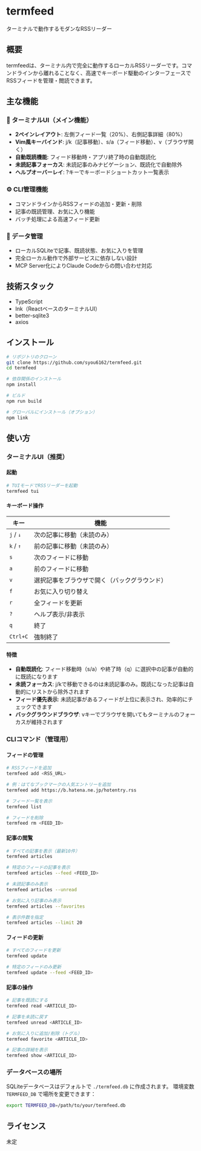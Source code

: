 # termfeed

ターミナルで動作するモダンなRSSリーダー

## 概要

termfeedは、ターミナル内で完全に動作するローカルRSSリーダーです。コマンドラインから離れることなく、高速でキーボード駆動のインターフェースでRSSフィードを管理・閲読できます。

## 主な機能

### 🎯 ターミナルUI（メイン機能）
- **2ペインレイアウト**: 左側フィード一覧（20%）、右側記事詳細（80%）
- **Vim風キーバインド**: j/k（記事移動）、s/a（フィード移動）、v（ブラウザ開く）
- **自動既読機能**: フィード移動時・アプリ終了時の自動既読化
- **未読記事フォーカス**: 未読記事のみナビゲーション、既読化で自動除外
- **ヘルプオーバーレイ**: ?キーでキーボードショートカット一覧表示

### ⚙️ CLI管理機能
- コマンドラインからRSSフィードの追加・更新・削除
- 記事の既読管理、お気に入り機能
- バッチ処理による高速フィード更新

### 💾 データ管理
- ローカルSQLiteで記事、既読状態、お気に入りを管理
- 完全ローカル動作で外部サービスに依存しない設計
- MCP Server化によりClaude Codeからの問い合わせ対応

## 技術スタック

- TypeScript
- Ink（ReactベースのターミナルUI）
- better-sqlite3
- axios

## インストール

```bash
# リポジトリのクローン
git clone https://github.com/syou6162/termfeed.git
cd termfeed

# 依存関係のインストール
npm install

# ビルド
npm run build

# グローバルにインストール（オプション）
npm link
```

## 使い方

### ターミナルUI（推奨）

#### 起動

```bash
# TUIモードでRSSリーダーを起動
termfeed tui
```

#### キーボード操作

| キー | 機能 |
|------|------|
| `j` / `↓` | 次の記事に移動（未読のみ） |
| `k` / `↑` | 前の記事に移動（未読のみ） |
| `s` | 次のフィードに移動 |
| `a` | 前のフィードに移動 |
| `v` | 選択記事をブラウザで開く（バックグラウンド） |
| `f` | お気に入り切り替え |
| `r` | 全フィードを更新 |
| `?` | ヘルプ表示/非表示 |
| `q` | 終了 |
| `Ctrl+C` | 強制終了 |

#### 特徴

- **自動既読化**: フィード移動時（s/a）や終了時（q）に選択中の記事が自動的に既読になります
- **未読フォーカス**: j/kで移動できるのは未読記事のみ。既読になった記事は自動的にリストから除外されます
- **フィード優先表示**: 未読記事があるフィードが上位に表示され、効率的にチェックできます
- **バックグラウンドブラウザ**: vキーでブラウザを開いてもターミナルのフォーカスが維持されます

### CLIコマンド（管理用）

#### フィードの管理

```bash
# RSSフィードを追加
termfeed add <RSS_URL>

# 例：はてなブックマークの人気エントリーを追加
termfeed add https://b.hatena.ne.jp/hotentry.rss

# フィード一覧を表示
termfeed list

# フィードを削除
termfeed rm <FEED_ID>
```

#### 記事の閲覧

```bash
# すべての記事を表示（最新10件）
termfeed articles

# 特定のフィードの記事を表示
termfeed articles --feed <FEED_ID>

# 未読記事のみ表示
termfeed articles --unread

# お気に入り記事のみ表示
termfeed articles --favorites

# 表示件数を指定
termfeed articles --limit 20
```

#### フィードの更新

```bash
# すべてのフィードを更新
termfeed update

# 特定のフィードのみ更新
termfeed update --feed <FEED_ID>
```

#### 記事の操作

```bash
# 記事を既読にする
termfeed read <ARTICLE_ID>

# 記事を未読に戻す
termfeed unread <ARTICLE_ID>

# お気に入りに追加/削除（トグル）
termfeed favorite <ARTICLE_ID>

# 記事の詳細を表示
termfeed show <ARTICLE_ID>
```

### データベースの場所

SQLiteデータベースはデフォルトで `./termfeed.db` に作成されます。
環境変数 `TERMFEED_DB` で場所を変更できます：

```bash
export TERMFEED_DB=/path/to/your/termfeed.db
```

## ライセンス

未定